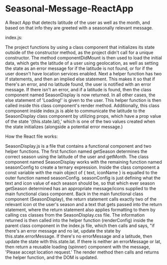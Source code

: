 # Seasonal-Message-ReactApp
A React App that detects latitude of the user as well as the month, and based on that info they are greeted with a seasonally relevant message.

index.js:

The project functions by using a class component that initializes its state outside of the constructor method, as the project didn't call for a unique constructor. The method componentDidMount is then used to load the initial data, which gets the latitude of a user using geolocation, as well as setting the state as an error message for if the latitude is not found, or for if the user doesn't have location services enabled. Next a helper function has two if statements, and then an implied else statement. This makes it so that if there's an error, and no latitude found, the user is notified with an error message. If there isn't an error, and if a latitude is found, then the class component named SeasonDisplay is now returned. In all other cases, the else statement of 'Loading!' is given to the user. This helper function is then called inside this class component's render method. Additionally, this class component inside index.js is able to communicate the latitude to the SeasonDisplay class component by utilizing props, which have a prop value of the state '{this.state.lat},' which is one of the two values created when the state initializes (alongside a potential error message.)

How the React file works:

SeasonDisplay.js is a file that contains a functional component and two helper functions. The first function named getSeason determines the correct season using the latitude of the user and getMonth. The class component named SeasonDisplay works with the remaining function named seasonConfig to create a ternary expression. Inside the class component a const variable with the main object of { text, iconName } is equalled to the outer function named seasonConfig. seasonConfig is just defining what the text and icon value of each season should be, so that which ever season getSeason determined has an appropriate message/icons supplied to the main functional class component. Back in the main functional class component (SeasonDisplay), the return statement calls exactly two of the relevant icon ot the user's season and a text that gets passed into the return statement, where the return statement also applies formatting to them by calling css classes from the SeasonDisplay.css file. The information returned is then called into the helper function (renderConfig) inside the parent class component in the index.js file, which then calls and says, "if there's an error message and no lat, update the state by this.state.errorMessage. If there's no errorMessage and a latitude, then update the state with this.state.lat. If there is neither an errorMessage or lat, then return a reusable loading (spinner) component with the message, 'Please accept location request.' The render method then calls and returns the helper function, and the DOM is updated.
